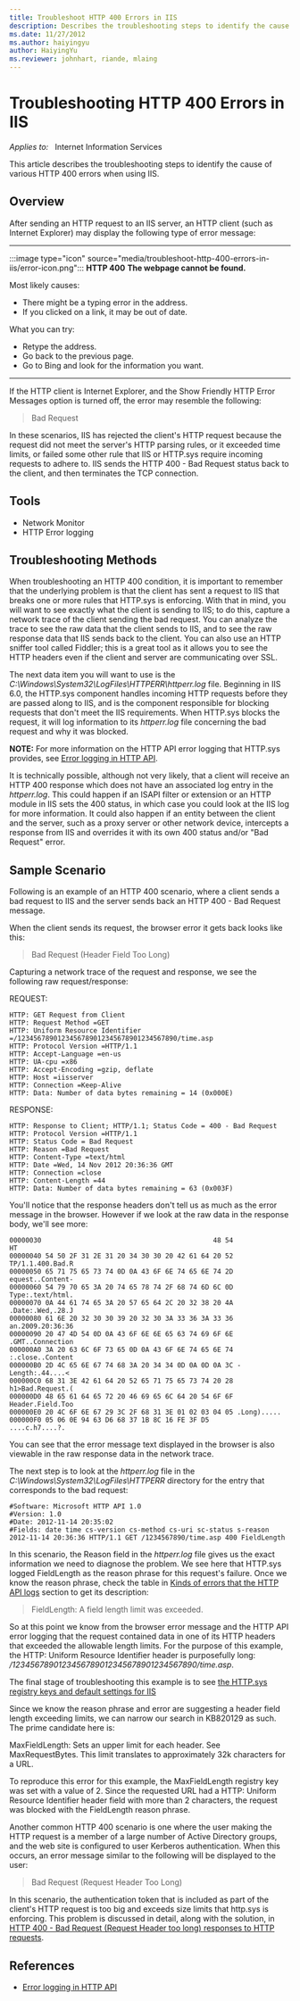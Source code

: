 ```yaml
---
title: Troubleshoot HTTP 400 Errors in IIS
description: Describes the troubleshooting steps to identify the cause of various HTTP 400 errors when using IIS.
ms.date: 11/27/2012
ms.author: haiyingyu
author: HaiyingYu
ms.reviewer: johnhart, riande, mlaing
---
```

# Troubleshooting HTTP 400 Errors in IIS

_Applies to:_ &nbsp; Internet Information Services

This article describes the troubleshooting steps to identify the cause of various HTTP 400 errors when using IIS.

## Overview

After sending an HTTP request to an IIS server, an HTTP client (such as Internet Explorer) may display the following type of error message:

---

:::image type="icon" source="media/troubleshoot-http-400-errors-in-iis/error-icon.png":::
**HTTP 400**
**The webpage cannot be found.**

Most likely causes:

- There might be a typing error in the address.
- If you clicked on a link, it may be out of date.

What you can try:

- Retype the address.
- Go back to the previous page.
- Go to Bing and look for the information you want.

---

If the HTTP client is Internet Explorer, and the Show Friendly HTTP Error Messages option is turned off, the error may resemble the following:

> Bad Request

In these scenarios, IIS has rejected the client's HTTP request because the request did not meet the server's HTTP parsing rules, or it exceeded time limits, or failed some other rule that IIS or HTTP.sys require incoming requests to adhere to. IIS sends the HTTP 400 - Bad Request status back to the client, and then terminates the TCP connection.

## Tools

- Network Monitor
- HTTP Error logging

## Troubleshooting Methods

When troubleshooting an HTTP 400 condition, it is important to remember that the underlying problem is that the client has sent a request to IIS that breaks one or more rules that HTTP.sys is enforcing. With that in mind, you will want to see exactly what the client is sending to IIS; to do this, capture a network trace of the client sending the bad request. You can analyze the trace to see the raw data that the client sends to IIS, and to see the raw response data that IIS sends back to the client. You can also use an HTTP sniffer tool called Fiddler; this is a great tool as it allows you to see the HTTP headers even if the client and server are communicating over SSL.

The next data item you will want to use is the _C:\Windows\System32\LogFiles\HTTPERR\httperr.log_ file. Beginning in IIS 6.0, the HTTP.sys component handles incoming HTTP requests before they are passed along to IIS, and is the component responsible for blocking requests that don't meet the IIS requirements. When HTTP.sys blocks the request, it will log information to its _httperr.log_ file concerning the bad request and why it was blocked.

**NOTE:** For more information on the HTTP API error logging that HTTP.sys provides, see [Error logging in HTTP API](../../aspnet/site-behavior-performance/error-logging-http-apis.md).

It is technically possible, although not very likely, that a client will receive an HTTP 400 response which does not have an associated log entry in the _httperr.log_. This could happen if an ISAPI filter or extension or an HTTP module in IIS sets the 400 status, in which case you could look at the IIS log for more information. It could also happen if an entity between the client and the server, such as a proxy server or other network device, intercepts a response from IIS and overrides it with its own 400 status and/or &quot;Bad Request&quot; error.

## Sample Scenario

Following is an example of an HTTP 400 scenario, where a client sends a bad request to IIS and the server sends back an HTTP 400 - Bad Request message.

When the client sends its request, the browser error it gets back looks like this:

> Bad Request (Header Field Too Long)

Capturing a network trace of the request and response, we see the following raw request/response:

REQUEST:

```output
HTTP: GET Request from Client
HTTP: Request Method =GET
HTTP: Uniform Resource Identifier =/1234567890123456789012345678901234567890/time.asp
HTTP: Protocol Version =HTTP/1.1
HTTP: Accept-Language =en-us
HTTP: UA-cpu =x86
HTTP: Accept-Encoding =gzip, deflate
HTTP: Host =iisserver
HTTP: Connection =Keep-Alive
HTTP: Data: Number of data bytes remaining = 14 (0x000E)
```

RESPONSE:

```output
HTTP: Response to Client; HTTP/1.1; Status Code = 400 - Bad Request
HTTP: Protocol Version =HTTP/1.1
HTTP: Status Code = Bad Request
HTTP: Reason =Bad Request
HTTP: Content-Type =text/html
HTTP: Date =Wed, 14 Nov 2012 20:36:36 GMT
HTTP: Connection =close
HTTP: Content-Length =44
HTTP: Data: Number of data bytes remaining = 63 (0x003F)
```

You'll notice that the response headers don't tell us as much as the error message in the browser. However if we look at the raw data in the response body, we'll see more:

```output
00000030                                           48 54               HT
00000040 54 50 2F 31 2E 31 20 34 30 30 20 42 61 64 20 52 TP/1.1.400.Bad.R
00000050 65 71 75 65 73 74 0D 0A 43 6F 6E 74 65 6E 74 2D equest..Content-
00000060 54 79 70 65 3A 20 74 65 78 74 2F 68 74 6D 6C 0D Type:.text/html.
00000070 0A 44 61 74 65 3A 20 57 65 64 2C 20 32 38 20 4A .Date:.Wed,.28.J
00000080 61 6E 20 32 30 30 39 20 32 30 3A 33 36 3A 33 36 an.2009.20:36:36
00000090 20 47 4D 54 0D 0A 43 6F 6E 6E 65 63 74 69 6F 6E .GMT..Connection
000000A0 3A 20 63 6C 6F 73 65 0D 0A 43 6F 6E 74 65 6E 74 :.close..Content
000000B0 2D 4C 65 6E 67 74 68 3A 20 34 34 0D 0A 0D 0A 3C -Length:.44....<
000000C0 68 31 3E 42 61 64 20 52 65 71 75 65 73 74 20 28 h1>Bad.Request.(
000000D0 48 65 61 64 65 72 20 46 69 65 6C 64 20 54 6F 6F Header.Field.Too
000000E0 20 4C 6F 6E 67 29 3C 2F 68 31 3E 01 02 03 04 05 .Long).....
000000F0 05 06 0E 94 63 D6 68 37 1B 8C 16 FE 3F D5       ....c.h7....?.
```

You can see that the error message text displayed in the browser is also viewable in the raw response data in the network trace.

The next step is to look at the _httperr.log_ file in the _C:\Windows\System32\LogFiles\HTTPERR_ directory for the entry that corresponds to the bad request:

```log
#Software: Microsoft HTTP API 1.0
#Version: 1.0
#Date: 2012-11-14 20:35:02
#Fields: date time cs-version cs-method cs-uri sc-status s-reason 
2012-11-14 20:36:36 HTTP/1.1 GET /1234567890/time.asp 400 FieldLength
```

In this scenario, the Reason field in the _httperr.log_ file gives us the exact information we need to diagnose the problem. We see here that HTTP.sys logged FieldLength as the reason phrase for this request's failure. Once we know the reason phrase, check the table in [Kinds of errors that the HTTP API logs](../../aspnet/site-behavior-performance/error-logging-http-apis.md#kinds-of-errors-that-the-http-api-logs) section to get its description:

> FieldLength: A field length limit was exceeded.

So at this point we know from the browser error message and the HTTP API error logging that the request contained data in one of its HTTP headers that exceeded the allowable length limits. For the purpose of this example, the HTTP: Uniform Resource Identifier header is purposefully long: _/1234567890123456789012345678901234567890/time.asp_.

The final stage of troubleshooting this example is to see [the HTTP.sys registry keys and default settings for IIS](../iisadmin-service-inetinfo/httpsys-registry-windows.md)

Since we know the reason phrase and error are suggesting a header field length exceeding limits, we can narrow our search in KB820129 as such. The prime candidate here is:

MaxFieldLength: Sets an upper limit for each header. See MaxRequestBytes. This limit translates to approximately 32k characters for a URL.

To reproduce this error for this example, the MaxFieldLength registry key was set with a value of 2. Since the requested URL had a HTTP: Uniform Resource Identifier header field with more than 2 characters, the request was blocked with the FieldLength reason phrase.

Another common HTTP 400 scenario is one where the user making the HTTP request is a member of a large number of Active Directory groups, and the web site is configured to user Kerberos authentication. When this occurs, an error message similar to the following will be displayed to the user:

> Bad Request (Request Header Too Long)

In this scenario, the authentication token that is included as part of the client's HTTP request is too big and exceeds size limits that http.sys is enforcing. This problem is discussed in detail, along with the solution, in [HTTP 400 - Bad Request (Request Header too long) responses to HTTP requests](../www-administration-management/http-bad-request-response-kerberos.md).

## References

- [Error logging in HTTP API](../../aspnet/site-behavior-performance/error-logging-http-apis.md)

